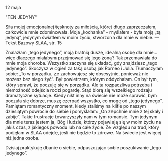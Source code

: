 12 maja

"TEN JEDYNY"

Siła mojej emocjonalnej tęsknoty za miłością, której długo zaprzeczałem, całkowicie mnie zdominowała. Moja „kochanka” - myślałem - była moją „tą jedyną”, jedynym światłem w moim życiu, stworzona dla mnie w niebie. — Tekst Bazowy SLAA, str. 15

Znalazłam „tego jedynego”, moją bratnią duszę, idealną osobę dla mnie… więc dlaczego miałabym przejmować się jego żoną? Tak przemawiała do mnie moja choroba. Wszystko zaczyna się układać, gdy znajdziesz „tego jedynego”. Skoczysz w ogień za taką osobą jak Romeo i Julia. Tłumaczyłam sobie: „To w porządku, że zachowujesz się obsesyjnie, ponieważ nie możesz bez niego żyć”. Był powietrzem, którym oddychałam. On był tym, który sprawi, że poczuję się w porządku. Ale ta rozpaczliwa potrzeba i niemożność odejścia rodzi pogardę. Stąd biorą się wszelkiego rodzaju dramatyczne sytuacje. Kiedy nikt inny na świecie nie może sprawić, bym poczuła się dobrze, muszę czerpać wszystko, co mogę od „tego jedynego”. Pamiętam romantyczny moment, kiedy staliśmy na klifie po naszym dziesiątym powrocie do siebie i pomyślałam: „On zepchnie mnie z tej skały i zabije”. Takie frustracje towarzyszyły nam w tym romansie. Tym jedynym dla mnie teraz jestem ja, Bóg i ludzie, którzy pojawiają się w moim życiu na jakiś czas, z jakiegoś powodu lub na całe życie. Ze względu na trud, który podjęłam w SLAA odejdę, jeśli nie będzie to zdrowe. Na świecie jest więcej niż jedna osoba.

Dzisiaj praktykuję dbanie o siebie, odpuszczając sobie poszukiwanie „tego jedynego”.
